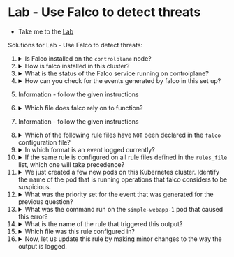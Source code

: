 # Lab - Use Falco to detect threats

  - Take me to the [Lab](https://kodekloud.com/topic/use-falco-to-detect-threats/)

Solutions for Lab - Use Falco to detect threats:

1.  <details>
    <summary>Is Falco installed on the <code>controlplane</code> node?</summary>

      Inspect the status of the falco service.

      <details>
      <summary>Reveal</summary>

      ```
      systemctl status falco
      ```

      </details>
    </details>

1.  <details>
    <summary>How is falco installed in this cluster?</summary>

    * As package on the node (since we examined it with `systemctl`)
    </details>


1.  <details>
    <summary>What is the status of the Falco service running on controlplane?</summary>

      Refer to the output of Q1, or run the command again

      <details>
      <summary>Reveal</summary>

      * Running

      </details>
    </details>

1.  <details>
    <summary>How can you check for the events generated by falco in this set up?</summary>

    * Since falco is running as a service, we can make use of `journalctl -u falco` to inspect the events generated.

    </details>

1.  Information - follow the given instructions


1.  <details>
    <summary>Which file does falco rely on to function?</summary>

      You can inspect the beginning of falco's log to find this. In the first terminal run

      ```
      `journalctl -u falco`
      ```

      to see the beginning of the log. Hit `q` when done.

      <details>
      <summary>Reveal</summary>

      * `/etc/falco/falco.yaml`

      </details>
    </details>


1.  Information - follow the given instructions

1.  <details>
    <summary>Which of the following rule files have <code>NOT</code> been declared in the <code>falco</code> configuration file?</summary>

      Inspect the included rules files in  `/etc/falco/falco.yaml`

      <details>
      <summary>Reveal</summary>

      this is the section you need to look at@

      ```yaml
      rules_file:
        - /etc/falco/falco_rules.yaml
        - /etc/falco/falco_rules.local.yaml
        - /etc/falco/rules.d
      ```

      Note that `/etc/falco/custom_rules.yaml` is not present

      </details>
    </details>

1.  <details>
    <summary>In which format is an event logged currently?</summary>

      Inspect `/etc/falco/falco.yaml` again

      <details>
      <summary>Reveal</summary>

      Find the `json_output` property which is a boolean. `true` - JSON, `false` - text. XML and YAML are not options.
      </details>
    </details>

1.  <details>
    <summary>If the same rule is configured on all rule files defined in the <code>rules_file</code> list, which one will take precedence?</summary>

    Rules are read in the order of files in the list. If the same rule is present in all the files, the one in the last file overrides the others.

      <details>
      <summary>Reveal</summary>

      Thus the answer is `The Rule defined in the file that comes last in the list`
      </details>
    </details>

1.  <details>
    <summary>We just created a few new pods on this Kubernetes cluster. Identify the name of the pod that is running operations that falco considers to be suspicious.</summary>

    Once identified, save the name of the pod in to the file /root/compromised_pods.txt in the controlplane. The format used should be as follows:


    `namespace,podname`

    Note: - It may take a few mins to get reflected on the logs.

      <details>
      <summary>Reveal</summary>

      The log message looks like this:

      ```
      Nov 29 19:54:01 controlplane falco[25038]: 19:54:01.752959791: Error Package management process launched in container (user=<NA> user_loginuid=-1 command=apt update pid=26294 container_id=b94bf4bfe82c container_name=simple-webapp-1 image=docker.io/library/nginx:latest namespace=critical-apps)
      ```

      ...and from this you can determine both the container and the namepace. Now save to the given file

      ```bash
      echo "critical-apps,simple-webapp-1" > /root/compromised_pods.txt
      ```

      Strictly speaking however, falco gives you the container name and its ID, *not* the pod name so this could catch you out in the exam if the name of the container in the pod is not the same as the name of the pod!

      What you should do is to take the `container_id` from the log and use `crictl` to determine the actual pod name.

      ```bash
      crictl ps | grep b94bf4bfe82c
      ```

      and it will tell you the pod name in the output, which in this case is also `simple-webapp-1`

      </details>
    </details>

1.  <details>
    <summary>What was the priority set for the event that was generated for the previous question?</summary>

      This is also part of the message in the log output.

      <details>
      <summary>Reveal</summary>

      * `Error`
      </details>
    </details>

1.  <details>
    <summary>What was the command run on the <code>simple-webapp-1</code> pod that caused this error?</summary>

      This is also part of the message in the log output.

      <details>
      <summary>Reveal</summary>

      * `command=apt update`, therefore `apt update`

      </details>
    </details>

1.  <details>
    <summary>What is the name of the rule that triggered this output?</summary>

      For this question, you will have to inspect the output logged for the event and then check the name of the rule associated with this output in one of the falco rules file under `/etc/falco`

      <details>
      <summary>Reveal</summary>

      1. Take the rule description - `Package management process launched in container`
      2. Search for it in the rules file...

          ```
           grep -B 15 'Package management process launched in container' /etc/falco/falco_rules.yaml
          ```

          Use "lines before" (`-B`) to grep to get lines *before* the matching text - enough lines until you can see `- rule:`, and then you can get its name

          * `Launch Package Management Process in Container`

      </details>
    </details>

1.  <details>
    <summary>Which file was this rule configured in?</summary>

    Now you may be tempted to say `/etc/falco/falco_rules.yaml`, because that's how you answered the previous question, but if you examine the `output` section of that rule, the fields being printed are *not* what you are seeing in the log. It doesn't have `namespace` for a start. This means it must be redefined in one of the other files under `rules_file:`.

    Inspect them to find the redefinition.

      <details>
      <summary>Reveal</summary>

      * `/etc/falco/falco_rules.local.yaml`

      </details>

    </details>

1.  <details>
    <summary>Now, let us update this rule by making minor changes to the way the output is logged.</summary>

    Change the output so that it now prints the events in the following sample format as shown below:

    ```
    Error Package Management Tools Executed (user_loginuid=-1 command=apt update container_name=simple-webapp-1)
    ```

    To update, edit the rule in `/etc/falco/falco_rules.local.yaml`. Then reload the Falco configuration and restart the engine without restarting the service.

    Finally, try running `kubectl exec simple-webapp-1 -- apt update` on the controlplane node and see if the changed rule is seen in the falco logs.

      <details>
      <summary>Reveal</summary>

      1. `vi /etc/falco/falco_rules.local.yaml`
      1. Edit it to be

          ```yaml
          - rule: Launch Package Management Process in Container
            desc: Package management process ran inside container
            condition: >
              spawned_process
              and container
              and user.name != "_apt"
              and package_mgmt_procs
              and not package_mgmt_ancestor_procs
              and not user_known_package_manager_in_container
            output: >
              Package Management Tools Executed (user_loginuid=%user.loginuid command=%proc.cmdline container_name=%container.name )
            priority: ERROR
            tags: [process, mitre_persistence]
          ```

      1. Save and exit `vi`
      1. Hot-reload falco

          ```bash
          kill -i $(pidof falco)
          ```

      1. Test, then observe falco log

          ```bash
          kubectl exec simple-webapp-1 -- apt update
          ```
      </details>
    </details>

